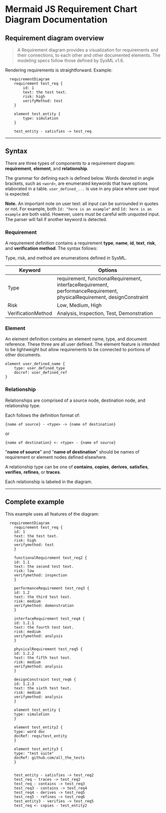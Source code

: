 # Mermaid JS Requirement Chart Diagram Documentation

## Requirement diagram overview

> A Requirement diagram provides a visualization for requirements and their connections, to each other and other documented elements. The modeling specs follow those defined by SysML v1.6.

Rendering requirements is straightforward. Example:

```mermaid
  requirementDiagram
    requirement test_req {
        id: 1
        text: the test text.
        risk: high
        verifyMethod: test
    }

    element test_entity {
        type: simulation
    }

    test_entity - satisfies -> test_req
```

-----

## Syntax

There are three types of components to a requirement diagram: **requirement**, **element**, and **relationship**.

The grammar for defining each is defined below. Words denoted in angle brackets, such as `<word>`, are enumerated keywords that have options elaborated in a table. `user_defined_...` is use in any place where user input is expected.

**Note.** An important note on user text: all input can be surrounded in quotes or not. For example, both `Id: "here is an example"` and `Id: here is an example` are both valid. However, users must be careful with unquoted input. The parser will fail if another keyword is detected.

### Requirement

A requirement definition contains a requirement **type**, **name**, **id**, **text**, **risk**, and **verification method**. The syntax follows:

Type, risk, and method are enumerations defined in SysML.

| Keyword | Options |
| -- | -- |
| Type | requirement, functionalRequirement, interfaceRequirement, performanceRequirement, physicalRequirement, designConstraint |
| Risk | Low, Medium, High |
| VerificationMethod | Analysis, Inspection, Test, Demonstration |

### Element

An element definition contains an element name, type, and document reference. These three are all user defined. The element feature is intended to be lightweight but allow requirements to be connected to portions of other documents.

```text
element user_defined_name {
    type: user_defined_type
    docref: user_defined_ref
}
```

### Relationship

Relationships are comprised of a source node, destination node, and relationship type.

Each follows the definition format of:

    {name of source} - <type> -> {name of destination}

or

    {name of destination} <- <type> - {name of source}

"**name of source**" and "**name of destination**" should be names of requirement or element nodes defined elsewhere.

A relationship type can be one of **contains**, **copies**, **derives**, **satisfies**, **verifies**, **refines**, or **traces**.

Each relationship is labeled in the diagram.

-----

## Complete example

This example uses all features of the diagram:

```mermaid
  requirementDiagram
    requirement test_req {
    id: 1
    text: the test text.
    risk: high
    verifymethod: test
    }

    functionalRequirement test_req2 {
    id: 1.1
    text: the second test text.
    risk: low
    verifymethod: inspection
    }

    performanceRequirement test_req3 {
    id: 1.2
    text: the third test text.
    risk: medium
    verifymethod: demonstration
    }

    interfaceRequirement test_req4 {
    id: 1.2.1
    text: the fourth test text.
    risk: medium
    verifymethod: analysis
    }

    physicalRequirement test_req5 {
    id: 1.2.2
    text: the fifth test text.
    risk: medium
    verifymethod: analysis
    }

    designConstraint test_req6 {
    id: 1.2.3
    text: the sixth test text.
    risk: medium
    verifymethod: analysis
    }

    element test_entity {
    type: simulation
    }

    element test_entity2 {
    type: word doc
    docRef: reqs/test_entity
    }

    element test_entity3 {
    type: "test suite"
    docRef: github.com/all_the_tests
    }


    test_entity - satisfies -> test_req2
    test_req - traces -> test_req2
    test_req - contains -> test_req3
    test_req3 - contains -> test_req4
    test_req4 - derives -> test_req5
    test_req5 - refines -> test_req6
    test_entity3 - verifies -> test_req5
    test_req <- copies - test_entity2   
```
